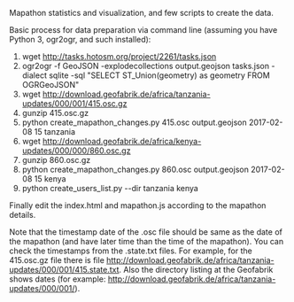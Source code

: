 
Mapathon statistics and visualization, and few scripts to create the data.

Basic process for data preparation via command line (assuming you have Python 3, ogr2ogr, and such installed):

1. wget http://tasks.hotosm.org/project/2261/tasks.json
2. ogr2ogr -f GeoJSON -explodecollections output.geojson tasks.json -dialect sqlite -sql "SELECT ST_Union(geometry) as geometry FROM OGRGeoJSON"
3. wget http://download.geofabrik.de/africa/tanzania-updates/000/001/415.osc.gz
4. gunzip 415.osc.gz
5. python create_mapathon_changes.py 415.osc output.geojson 2017-02-08 15 tanzania
6. wget http://download.geofabrik.de/africa/kenya-updates/000/000/860.osc.gz
7. gunzip 860.osc.gz
8. python create_mapathon_changes.py 860.osc output.geojson 2017-02-08 15 kenya
9. python create_users_list.py --dir tanzania kenya

Finally edit the index.html and mapathon.js according to the mapathon details.

Note that the timestamp date of the .osc file should be same as the date of the mapathon (and have later time than the time of the mapathon). You can check the timestamps from the .state.txt files. For example, for the 415.osc.gz file there is file http://download.geofabrik.de/africa/tanzania-updates/000/001/415.state.txt. Also the directory listing at the Geofabrik shows dates (for example: http://download.geofabrik.de/africa/tanzania-updates/000/001/).

